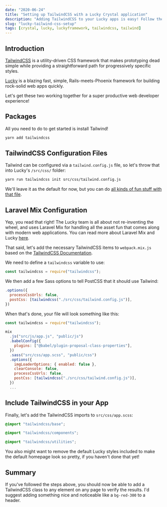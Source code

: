 ```yaml
---
date: "2020-06-24"
title: "Setting up TailwindCSS with a Lucky Crystal application"
description: "Adding TailwindCSS to your Lucky apps is easy! Follow these steps to get up and running."
slug: "lucky-tailwind-css-setup"
tags: [crystal, lucky, luckyframework, tailwindcss, tailwind]
---
```


## Introduction

[TailwindCSS](https://tailwindcss.com) is a utility-driven CSS framework that makes prototyping dead simple while providing a straightforward path for progressively specific styles.

[Lucky](https://luckyframework.org) is a blazing fast, simple, Rails-meets-Phoenix framework for building rock-solid web apps quickly.

Let's get these two working together for a super productive web developer experience!

## Packages

All you need to do to get started is install Tailwind!

```sh
yarn add tailwindcss
```

## TailwindCSS Configuration Files

Tailwind can be configured via a `tailwind.config.js` file, so let's throw that into Lucky's `/src/css/` folder:

```sh
yarn run tailwindcss init src/css/tailwind.config.js
```

We'll leave it as the default for now, but you can do [all kinds of fun stuff with that file](https://tailwindcss.com/docs/configuration/#app).

## Laravel Mix Configuration

Yep, you read that right! The Lucky team is all about not re-inventing the wheel, and uses Laravel Mix for handling all the asset fun that comes along with modern web applications. You can read more about Laravel Mix and Lucky [here](https://luckyframework.org/guides/frontend/asset-handling#asset-handling-with-webpack-and-laravel-mix).

That said, let's add the necessary TailwindCSS items to `webpack.mix.js` based on the [TailwindCSS Documentation](https://tailwindcss.com/docs/installation/#laravel-mix).

We need to define a `tailwindcss` variable to use:

```js
const tailwindcss = require("tailwindcss");
```

We then add a few Sass options to tell PostCSS that it should use Tailwind:

```js
.options({
  processCssUrls: false,
  postCss: [tailwindcss("./src/css/tailwind.config.js")],
})
```

When that's done, your file will look something like this:

```js
const tailwindcss = require("tailwindcss");

mix
  .js("src/js/app.js", "public/js")
  .babelConfig({
    plugins: ["@babel/plugin-proposal-class-properties"],
  })
  .sass("src/css/app.scss", "public/css")
  .options({
    imgLoaderOptions: { enabled: false },
    clearConsole: false,
    processCssUrls: false,
    postCss: [tailwindcss("./src/css/tailwind.config.js")],
  })
  ...
```

## Include TailwindCSS in your App

Finally, let's add the TailwindCSS imports to `src/css/app.scss`:

```scss
@import "tailwindcss/base";

@import "tailwindcss/components";

@import "tailwindcss/utilities";
```

You also might want to remove the default Lucky styles included to make the default homepage look so pretty, if you haven't done that yet!

## Summary

If you've followed the steps above, you should now be able to add a TailwindCSS class to any element on any page to verify the results. I'd suggest adding something nice and noticeable like a `bg-red-300` to a header.
